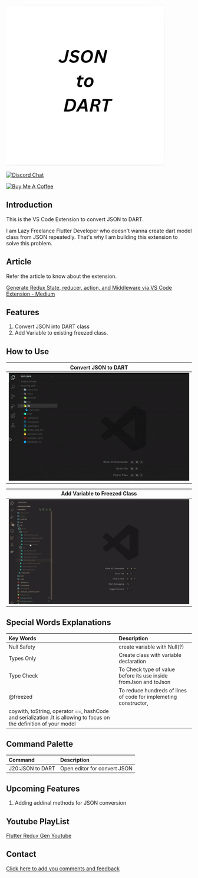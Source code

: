 [![logo][]][author]

[![Discord Chat](https://img.shields.io/badge/chat-discord-blue.svg)](https://discord.gg/KYPkhEx)

<a href="https://www.buymeacoffee.com/BalaDhruv" target="_blank"><img src="https://www.buymeacoffee.com/assets/img/custom_images/purple_img.png" alt="Buy Me A Coffee" style="height: auto !important;width: auto !important;" ></a>

## Introduction

This is the VS Code Extension to convert JSON to DART.

I am Lazy Freelance Flutter Developer who doesn't wanna create dart model class from JSON repeatedly. That's why I am building this extension to solve this problem.

## Article

Refer the article to know about the extension.

[Generate Redux State, reducer, action, and Middleware via VS Code Extension - Medium](https://medium.com/@androbalamail/generate-redux-state-reducer-action-and-middleware-via-vs-code-extension-flutter-redux-gen-54e1defee2bd)

## Features

1.  Convert JSON into DART class
2.  Add Variable to existing freezed class.

## How to Use

|                  Convert JSON to DART                 |
| :--------------------------------------------------:  |
| [![create_parent_set_gif][]][create_parent_set_gif]   |

|                Add Variable to Freezed Class          |
| :---------------------------------------------------: |
| [![add_var_to_state_gif][]][add_var_to_state_youtube] |

## Special Words Explanations 

| Key Words | Description                                                        |
| :------------ | :----------------------------------------------------------------- |
| Null Safety         | create variable with Null(?)    |
| Types Only    | Create class with variable declaration          |
| Type Check   | To Check type of value before its use inside fromJson and toJson  |
| @freezed   | To reduce hundreds of lines of code for implemeting constructor,
coywith, toString, operator ==, hashCode and serialization .It is allowing to focus on the definition of your model |


## Command Palette

| Command           | Description                       |
| :---------------- | :-------------------------------- |
| J20:JSON to DART | Open editor for convert JSON |

## Upcoming Features

1. Adding addinal methods for JSON conversion

## Youtube PlayList

[Flutter Redux Gen Youtube][flg_youtube_playlist]

## Contact

[Click here to add you comments and feedback][contact]

[logo]: https://raw.githubusercontent.com/balamurugan-dev/j20/refs/heads/master/media/logo/logo.png?token=GHSAT0AAAAAACWSLK2SSBZKC3KPZDZLEO2GZX32MJA
[author]: https://balamurugan.dev/
[contact]: https://forms.gle/wXPgEEAYvczjWwys8
[create_parent_set_gif]: https://raw.githubusercontent.com/BalaDhruv/Flutter_Redux_Gen/master/media/demo/create-parent-set.gif
[create_set_gif]: https://raw.githubusercontent.com/BalaDhruv/Flutter_Redux_Gen/master/media/demo/create-redux-set.gif
[create_state_gif]: https://raw.githubusercontent.com/BalaDhruv/Flutter_Redux_Gen/master/media/demo/create-state.gif
[create_reducer_gif]: https://raw.githubusercontent.com/BalaDhruv/Flutter_Redux_Gen/master/media/demo/create-reducer.gif
[create_middleware_gif]: https://raw.githubusercontent.com/BalaDhruv/Flutter_Redux_Gen/master/media/demo/create-middleware.gif
[create_action_gif]: https://raw.githubusercontent.com/BalaDhruv/Flutter_Redux_Gen/master/media/demo/create-action.gif
[add_var_to_state_gif]: https://raw.githubusercontent.com/BalaDhruv/Flutter_Redux_Gen/master/media/demo/add-var-to-state.gif
[generate_state_youtube]: https://www.youtube.com/watch?v=vnqoh8owWfI
[generate_reducer_youtube]: https://www.youtube.com/watch?v=JuCVdc-MWRM
[generate_middleware_youtube]: https://www.youtube.com/watch?v=9-Ky7X2DW6Q
[generate_action_youtube]: https://www.youtube.com/watch?v=F7Zk6VMqkFk
[generate_set_youtube]: https://www.youtube.com/watch?v=aOMU4OHpoWw
[add_var_to_state_youtube]: https://youtu.be/Pco-2Qq_XGA?list=PLAtrbE9cCxChjH_1A9mW3qlfBrzlfQk5W
[flg_youtube_playlist]: https://www.youtube.com/watch?v=ISRztcuk2lg&list=PLAtrbE9cCxChjH_1A9mW3qlfBrzlfQk5W